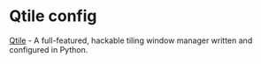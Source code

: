 # Qtile config

[Qtile](https://github.com/qtile/qtile) - A full-featured, hackable tiling window manager written and configured in Python.
